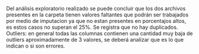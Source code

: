 Del análisis exploratorio realizado se puede concluir que los dos archivos presentes en la carpeta tienen valores faltantes que podrán ser trabajados por medio de imputacion ya que no estan presentes en porcentajos altos, es estos casos no superan el 25%. 
Se registra que no hay duplicados.
Outliers: en general todas las columnas contienen una cantidad muy baja de outliers aproximadamente de 3 valores, se deberá analizar que es lo que indican o si son errores.